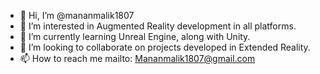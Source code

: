 - 👋 Hi, I’m @mananmalik1807
- 👀 I’m interested in Augmented Reality development in all platforms.
- 🌱 I’m currently learning Unreal Engine, along with Unity.
- 💞️ I’m looking to collaborate on projects developed in Extended Reality.
- 📫 How to reach me mailto: Mananmalik1807@gmail.com

<!---
mananmalik1807/mananmalik1807 is a ✨ special ✨ repository because its `README.md` (this file) appears on your GitHub profile.
You can click the Preview link to take a look at your changes.
--->

